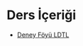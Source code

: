 # Ders İçeriği

<!--Index-->

- [Deney Föyü LDTL](./Ders%20%C4%B0%C3%A7eri%C4%9Fi/Deney%20F%C3%B6y%C3%BC%20LDTL.pdf)

<!--Index-->
